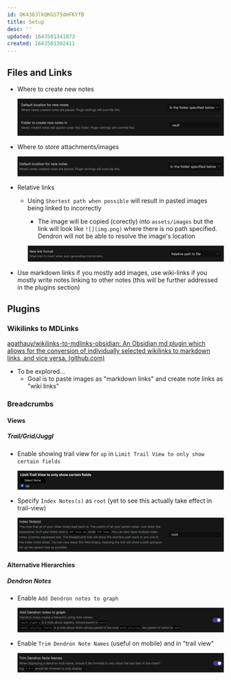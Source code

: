 ```yaml
---
id: OK438JlkQKGS75dmFKYfB
title: Setup
desc: ''
updated: 1643501341873
created: 1643501302411
---
```


## Files and Links

- Where to create new notes

  ![](assets/images/Pasted%20image%2020220130092308.png)

- Where to store attachments/images

  ![](assets/images/Pasted%20image%2020220130092423.png)

- Relative links
  - Using `Shortest path when possible` will result in pasted images being linked to incorrectly
    - The image will be copied (corectly) into `assets/images` but the link will look like `![](img.png)` where there is no path specified. Dendron will not be able to resolve the image's location

    ![](assets/images/Pasted%20image%2020220130092446.png)

- Use markdown links if you mostly add images, use wiki-links if you mostly write notes linking to other notes (this will be further addressed in the plugins section)


## Plugins

### Wikilinks to MDLinks

[agathauy/wikilinks-to-mdlinks-obsidian: An Obsidian md plugin which allows for the conversion of individually selected wikilinks to markdown links, and vice versa. (github.com)](https://github.com/agathauy/wikilinks-to-mdlinks-obsidian)

- To be explored...
  - Goal is to paste images as "markdown links" and create note links as "wiki links"

### Breadcrumbs

#### Views

##### Trail/Grid/Juggl
- Enable showing trail view for `up` in `Limit Trail View to only show certain fields`

  ![](assets/images/Pasted%20image%2020220130093924.png)

- Specify `Index Notes(s)` as `root` (yet to see this actually take effect in trail-view)

  ![](assets/images/Pasted%20image%2020220130094001.png)

#### Alternative Hierarchies
##### Dendron Notes
- Enable `Add Dendron notes to graph`

  ![](assets/images/Pasted%20image%2020220130094021.png)

- Enable `Trim Dendron Note Names` (useful on mobile) and in "trail view"

  ![](assets/images/Pasted%20image%2020220130094034.png)
